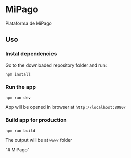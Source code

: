 # MiPago

Plataforma de MiPago

## Uso

### Instal dependencies

Go to the downloaded repository folder and run:
```
npm install
```

### Run the app

```
npm run dev
```

App will be opened in browser at `http://localhost:8080/`

### Build app for production

```
npm run build
```

The output will be at `www/` folder

"# MiPago" 
